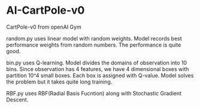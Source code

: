 # AI-CartPole-v0

CartPole-v0 from openAI Gym

random.py uses linear model with random weights.  Model records best performance weights from random numbers.  The performance is quite good. 

bin.py uses Q-learning.  Model divides the domains of observation into 10 bins.  Since observation has 4 features, we have 4 dimensional boxes with partition 10^4 small boxes.  Each box is assigned with Q-value.  Model solves the problem but it takes quite long training.  

RBF.py uses RBF(Radial Basis Fucntion) along with Stochastic Gradient Descent.  
